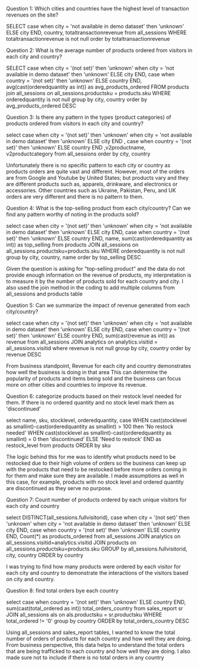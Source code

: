 Question 1: Which cities and countries have the highest level of transaction revenues on the site?

SELECT case
	when city = 'not available in demo dataset' then 'unknown'
	ELSE city
	END,
 country, totaltransactionrevenue 
	from all_sessions
	WHERE totaltransactionrevenue is not null
	order by totaltransactionrevenue 

	
Question 2: What is the average number of products ordered from visitors in each city and country?

SELECT case
	when city = '(not set)' then 'unknown'
	when city = 'not available in demo dataset' then 'unknown'
	ELSE city END, 
	case
	when country = '(not set)' then 'unknown'
	ELSE country END, 
	avg(cast(orderedquantity as int)) as avg_products_ordered
	FROM products 
	join all_sessions
	on all_sessions.productsku = products.sku
	WHERE orderedquantity is not null
	group by city, country
	order by avg_products_ordered DESC

Question 3: Is there any pattern in the types (product categories) of products ordered from visitors in each city and country?

select case
	when city = '(not set)' then 'unknown'
	when city = 'not available in demo dataset' then 'unknown'
	ELSE city END
	, case
	when country = '(not set)' then 'unknown'
	ELSE country END
	,v2productname, v2productcategory 
	from all_sessions
	order by city, country

Unfortunately there is no specific pattern to each city or country as products orders are quite vast and different. 
However, most of the orders are from Google and Youtube by United States; but products vary and they are different products
such as, apparels, drinkware, and electronics or accessories. Other countries such as Ukraine, Pakistan, Peru, and UK 
orders are very different and there is no pattern to them.

Question 4: What is the top-selling product from each city/country? Can we find any pattern worthy of noting in the products sold?

select case
	when city = '(not set)' then 'unknown'
	when city = 'not available in demo dataset' then 'unknown'
	ELSE city END,
 case
	when country = '(not set)' then 'unknown'
	ELSE country END,
	name,
 	sum(cast(orderedquantity as int)) as top_selling from products
	JOIN all_sessions on all_sessions.productsku=products.sku
	WHERE orderedquantity is not null
	group by city, country, name
	order by top_selling DESC	

Given the question is asking for "top-selling product" and the data do not provide enough information on the revenue of products,
my interpretation is to measure it by the number of products sold for each country and city. I also used the join method in the coding to 
add multiple columns from all_sessions and products table

Question 5: Can we summarize the impact of revenue generated from each city/country?


select case
	when city = '(not set)' then 'unknown'
	when city = 'not available in demo dataset' then 'unknown'
	ELSE city END,
 case
	when country = '(not set)' then 'unknown'
	ELSE country END,
	sum(cast(revenue as int)) as revenue from all_sessions
	JOIN analytics on analytics.visitid = all_sessions.visitid
	where revenue is not null
	group by city, country
	order by revenue DESC

From business standpoint, Revenue for each city and country demonstrates how well the business is doing in that area
This can determine the popularity of products and items being sold and the business can focus more on other cities and
countries to improve its revenue.


Question 6: categorize products based on their restock level needed for them. If there is no ordered quantity and no stock level mark them as 'discontinued'

select name, sku, stocklevel, orderedquantity,
	case WHEN cast(stocklevel as smallint)-cast(orderedquantity as smallint) > 100
	then 'No restock needed'
	WHEN cast(stocklevel as smallint)-cast(orderedquantity as smallint) = 0
	then 'discontinued'
	ELSE 'Need to restock'
	END as restock_level
	from products
	ORDER by sku

The logic behind this for me was to identify what products need to be restocked due to their high volume of orders so the business can keep up
with the products that need to be restocked before more orders coming in for them and make sure they are available. I made assumptions as well in this case, for example, products with no stock level and ordered quantity are discontinued as they serve no purpose.

Question 7: Count number of products ordered by each unique visitors for each city and country

select  DISTINCT(all_sessions.fullvisitorid), case
	when city = '(not set)' then 'unknown'
	when city = 'not available in demo dataset' then 'unknown'
	ELSE city END,
	case
	when country = '(not set)' then 'unknown'
	ELSE country END, 
	Count(*) as products_ordered
	from all_sessions
	JOIN analytics
	on all_sessions.visitid=analytics.visitid
	JOIN products
	on all_sessions.productsku=products.sku
	GROUP by all_sessions.fullvisitorid, city, country
	ORDER by country

I was trying to find how many products were ordered by each visitor for each city and country to demonstrate the interactions of the visitors
based on city and country. 

Question 8: find total orders bye each country

select case
	when country = '(not set)' then 'unknown'
	ELSE country END, 
	sum(cast(total_ordered as int)) total_orders_country from sales_report sr
JOIN all_sessions als
on als.productsku = sr.productsku
WHERE total_ordered != '0'
group by country
ORDER by total_orders_country DESC

Using all_sessions and sales_report tables, I wanted to know the total number of orders of products for each country and how well they are doing. 
From business perspective, this data helps to understand the total orders that are being trafficked to each country and how well they are doing.
I also made sure not to include if there is no total orders in any country
